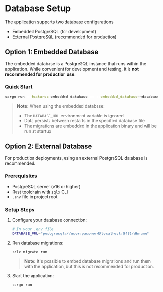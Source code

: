 # Database Setup
The application supports two database configurations:
- Embedded PostgreSQL (for development)
- External PostgreSQL (recommended for production)

## Option 1: Embedded Database

The embedded database is a PostgreSQL instance that runs within the application. While convenient for development and testing, it is **not recommended for production use**.

### Quick Start
```bash
cargo run --features embedded-database -- --embedded_database=<database_name>
```

> **Note:** When using the embedded database:
> - The `DATABASE_URL` environment variable is ignored
> - Data persists between restarts in the specified database file
> - The migrations are embedded in the application binary and will be run at startup

## Option 2: External Database

For production deployments, using an external PostgreSQL database is recommended.

### Prerequisites
- PostgreSQL server (v16 or higher)
- Rust toolchain with `sqlx` CLI
- `.env` file in project root

### Setup Steps
1. Configure your database connection:
   ```bash
   # In your .env file
   DATABASE_URL="postgresql://user:password@localhost:5432/dbname"
   ```

2. Run database migrations:
   ```bash
   sqlx migrate run
   ```
    > **Note:** It's possible to embed database migrations and run them with the application, but this is not recommended for production.

3. Start the application:
   ```bash
   cargo run
   ```